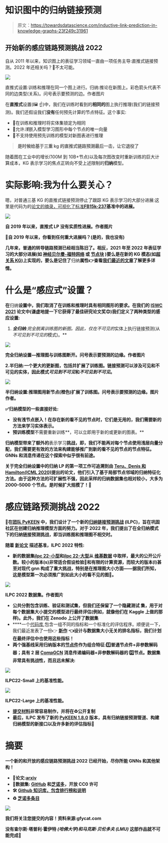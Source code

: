 # 知识图中的归纳链接预测

> 原文：<https://towardsdatascience.com/inductive-link-prediction-in-knowledge-graphs-23f249c31961>

## 开始新的感应链路预测挑战 2022

自从 2011 年以来，知识图上的表征学习领域一直由一项任务主导:直推式链接预测。2022 年还相关吗？🤔不太可能。

![](img/ebb9f6a9fc6da94fa169a9da380d4ba5.png)

直推式设置:训练和推理在同一个图上进行。归纳:推论在新图上。彩色箭头代表不同的边类型(关系)。问号表示要预测的边。作者图片

在**直推式**设置(🖼 ☝️)中，我们在训练时看到的**相同的**图上执行推理(我们的链接预测)。我们还假设我们**没有**任何预先计算的节点特征。这个事实:

*   🔐在训练和推理时将实体集锁定为相同
*   🥚允许*浅*嵌入模型学习图形中每个节点的唯一向量
*   🙅不支持使用预先训练的模型对新图表进行推理

> **是时候给基于三重 kg 的直推式链路预测最后一击，让它退役了**

随着图在工业中的增长(100M 到 10B+节点)以及每次图改变时重新训练的巨大计算成本，KG 表示学习的焦点正转向不受上述限制的**归纳**模型。

# 实际影响:我为什么要关心？

嗯，对普通三基 KG 的直推式链接预测停止了跟踪 KG 表示学习的大部分进展:这里是代码为的[论文的摘录，可视化了标准](https://paperswithcode.com/)[**FB15k-237**](https://www.aclweb.org/anthology/W15-4007/)**基准中的进展。**

**![](img/e0e8ecb0efd452bbba626b4b7e0ed31f.png)**

**自 2019 年以来，直推式 LP 没有实质性进展。作者图片**

**🤨自 2019 年以来，你看到任何重大进展吗？(是的，我也没有)**

**几年来，普通的转导链路预测已经相当陈旧了。相反，2021 年至 2022 年表征学习的大部分进展(如 [**神经贝尔曼-福特网络**](https://arxiv.org/pdf/2106.06935.pdf) 或 [**节点块**](https://openreview.net/forum?id=xMJWUKJnFSw) )要么是在新的 KG 模态(如[超关系 KG](/representation-learning-on-rdf-and-lpg-knowledge-graphs-6a92f2660241))上实现的，要么是记住了**归纳**属性👉查看[我们最近的文章](/graph-ml-in-2022-where-are-we-now-f7f8242599e0#93ee)了解更多详情。**

# **什么是“感应式”设置？**

**在**归纳**设置中，我们取消了在训练和推理时具有相同图形的要求。在我们的 [**ISWC 2021**](https://arxiv.org/pdf/2107.04894.pdf) 论文中(谦虚地提一下它获得了最佳研究论文奖😊)我们定义了两种类型的感应设置:**

1.  ****全归纳**:完全脱离训练图的新图。因此，仅在*不可见的*实体上执行链接预测(从*不可见到不可见的*模式)。**

**![](img/f4a5283486e44bac554c6c9d4ab4bf04.png)**

**完全归纳设置—推理图与训练图断开。问号表示要预测的边缘。作者图片**

**2.**半归纳**:一个更大的更新图，包括并扩展了训练图。链接预测可以涉及可见和不可见的实体，因此模式*可见到不可见*和*不可见到不可见*。**

**![](img/1f32b8dcc02280ec0bdc7906ffcbc20e.png)**

**半归纳设置:推理图用新节点(橙色)扩展了训练图。问号表示要预测的边缘。图片作者。**

**✅归纳模型的一些直接好处:**

*   ****没有浅节点嵌入**！在存在新的看不见的节点时，它们是无用的，我们需要新的方法来学习实体表示。**
*   **预训练模型**不需要重新训练**，可以立即用于新的或更新的图表。**

**归纳模型带来了额外的**表示学习**挑战，即，我们不能再对每个节点使用浅层向量分配，我们需要更有效的方法来构建能够推广到新的看不见的节点的节点特征。GNNs 和消息传递在这个探索中似乎很有前途。**

**关于完全归纳设置中的归纳 LP 的第一项工作可追溯到由 [**Teru、Denis 和 Hamilton(ICML 2020)**](https://arxiv.org/pdf/1911.06962.pdf)**提出的论文，他们引入了基于局部节点邻域的归纳特征化方法。由于这种方法的可扩展性不强，因此采样的归纳数据集也相对较小，大多为 2000–5000 个节点。是时候扩大规模了！🚀****

# ****感应链路预测挑战 2022****

****🐍在[团队 PyKEEN](https://github.com/pykeen) 中，我们设计了一个新的[归纳链接预测挑战](https://github.com/pykeen/ilpc2022) (ILPC)，旨在巩固社区在创建归纳推理模型方面的努力。对于 2022 年，我们提出了在**全归纳**模式下的归纳链接预测挑战，即当训练图和推理图不相交时。****

****随着 [**新论文**](https://arxiv.org/abs/2203.01520) 描述基准，ILPC 2022 特性:****

*   ****新的数据集[ilpc 22-小型](https://github.com/pykeen/ilpc2022#ilpc22-small)和[ilpc 22-大型](https://github.com/pykeen/ilpc2022#ilpc22-large)从 [**维基数据**](https://www.wikidata.org/wiki/Wikidata:Main_Page) 中取样，最大的公开公斤数。较小的版本(s)非常适合假设检验🧪和有限的计算资源，而较大的版本(l)甚至对现代 gnn 构成了重大挑战，特别是在推理图大小方面——据我们所知，这是模型第一次必须推广到如此大小的看不见的图👀。****

****![](img/513ac9ffc92199c485fa6bc9c2d8246d.png)****

****ILPC 2022 数据集。作者图片****

*   ****公共分割包含训练、验证和测试集，但我们还保留了一个**隐藏测试** **集**，用于对每个数据集大小提交的模型进行最终评估(例如，就像他们在 Kaggle 上做的那样)。此外，我们在 Zenodo 上公开了数据集****
*   ****一个[代码库](https://github.com/pykeen/ilpc2022),包含一组不同的指标和一个标准化的评估程序。顺便说一下，我们最近发表了一份👉 [**新作**](https://arxiv.org/abs/2203.07544) **👈**设计与数据集大小无关的排名指标，我们计划在最终评估中也使用这些指标！****
*   ****两个强基线采用归纳版本的[节点件](https://openreview.net/forum?id=xMJWUKJnFSw)作为组合特征:1️⃣普通节点件+非参数解码器；具有 2 层 [CompGCN](https://github.com/malllabiisc/CompGCN) 消息传递编码器+非参数解码器的 2️⃣节点。数据集非常具有挑战性，而且远未解决:****

****![](img/9e2bdd4b6d0b9cb5da9835224659fb33.png)****

****ILPC22-Small 上的基准性能。****

****![](img/19bb286eb85bfb748f1424f6f97122d8.png)****

****ILPC22-Large 上的基准性能。****

*   ****[提交材料](https://github.com/pykeen/ilpc2022#-challenge)非常容易制作，并将在♻️公开复制****
*   ****最后，ILPC 发布了新的 [PyKEEN 1.8.0](https://github.com/pykeen/pykeen) 版本，具有归纳链接预测管道、构建归纳模型的新接口以及许多新的评估指标📏****

# ****摘要****

****一个新的和开放的感应链路预测挑战 2022 已经开始，尽你所能 GNNs 和其他架构！****

*   ****📜论文:[arxiv](https://arxiv.org/abs/2203.01520)****
*   ****💾数据集: [GitHub](https://github.com/pykeen/ilpc2022) 和[芝诺多](https://zenodo.org/badge/latestdoi/460713416)，开放 CC0 许可****
*   ****🛠 [Github 知识库，包含排行榜和说明](https://github.com/pykeen/ilpc2022#-challenge)****
*   ****♻️ [芝诺多条目](https://zenodo.org/badge/latestdoi/460713416)****

****![](img/1e5ca972974634132286d4b637076f06.png)****

****我们将关注您提交的内容！资料来源:gfycat.com****

****没有查尔斯·塔普利·霍伊特 *(哈佛大学)和马克斯·贝伦多夫* *(LMU)* 这部作品就不可能完成🙌****